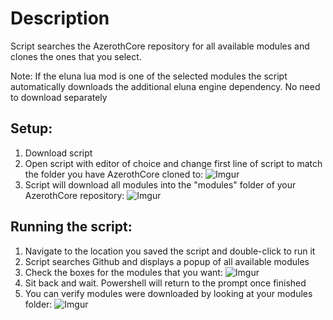 # Description
Script searches the AzerothCore repository for all available modules and clones the ones that you select.

Note: If the eluna lua mod is one of the selected modules the script automatically downloads the additional eluna engine dependency.  No need to download separately

## **Setup:**
1. Download script
2. Open script with editor of choice and change first line of script to match the folder you have AzerothCore cloned to:
![Imgur](https://i.imgur.com/rHSzQmh.png)
3. Script will download all modules into the "modules" folder of your AzerothCore repository:
![Imgur](https://i.imgur.com/MzH07Fv.png)

## **Running the script:**
1. Navigate to the location you saved the script and double-click to run it
2. Script searches Github and displays a popup of all available modules
3. Check the boxes for the modules that you want:
![Imgur](https://i.imgur.com/kXeNNhK.png)
4. Sit back and wait.  Powershell will return to the prompt once finished
5. You can verify modules were downloaded by looking at your modules folder:
![Imgur](https://i.imgur.com/dotgIbc.png)
